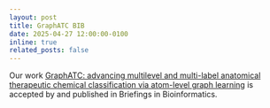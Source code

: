 ```yaml
---
layout: post
title: GraphATC BIB
date: 2025-04-27 12:00:00-0100
inline: true
related_posts: false
---
```


Our work [GraphATC: advancing multilevel and multi-label anatomical therapeutic chemical classification via atom-level graph learning](https://doi.org/10.1093/bib/bbaf194) is accepted by and published in Briefings in Bioinformatics.
